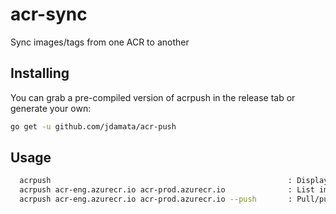 # acr-sync
Sync images/tags from one ACR to another

## Installing
You can grab a pre-compiled version of acrpush in the release tab or generate your own:
```bash
go get -u github.com/jdamata/acr-push
```

## Usage
```bash
  acrpush                                                     : Display usage
  acrpush acr-eng.azurecr.io acr-prod.azurecr.io              : List images and tags that would be pulled/pushed
  acrpush acr-eng.azurecr.io acr-prod.azurecr.io --push       : Pull/push all images/tags from acr-eng to acr-prod
```
